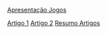 [Apresentação Jogos](https://docs.google.com/presentation/d/1s_8fFSA8WXsB7xCY0-XKVlz7eb7nh8rmEtHg3bps_hg/edit?usp=sharing)

[Artigo 1](https://arxiv.org/pdf/2305.12001)
[Artigo 2](https://arxiv.org/pdf/2304.01933)
[Resumo Artigos]()
